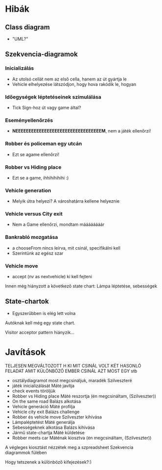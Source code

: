 # Hibák #

## Class diagram ##
  * "UML?"

## Szekvencia-diagramok ##

### Inicializálás ###
  * Az utolsó cellát nem az első cella, hanem az út gyártja le
  * Vehicle elhelyezése látszódjon, hogy hova rakódik le, hogyan

### Időegységek léptetéseinek szimulálása ###
  * Tick Sign-hoz út vagy game által?

### Eseményellenőrzés ###
  * **NEEEEEEEEEEEEEEEEEEEEEEEEEEEEEEEEEM**, nem a játék ellenőrzi!

### Robber és policeman egy utcán ###
  * Ezt se agame ellenőrzi!

### Robber vs Hiding place ###
  * Ezt se a game, ihhihihihihi :)

### Vehicle generation ###
  * Melyik útra helyezi? A városhatárra kellene helyeznie

### Vehicle versus City exit ###
  * Nem a Game ellenőrzi, mondtam máááááááár

### Bankrabló mozgatása ###
  * a chooseFrom nincs leírva, mit csinál, specifikálni kell
  * Szerintünk az egész szar

### Vehicle move ###
  * accept (nv as nextvehicle) ki kell fejteni

Innen még hiányzott a következő state chart: Lámpa léptetése, sebességek

## State-chartok ##
  * Egyszerűbben is elég lett volna

Autóknak kell még egy state chart.

Visitor acceptor pattern hiányzik...

# Javítások #

TELJESEN MEGVÁLTOZOTT H KI MIT CSINÁL
VOLT KÉT HASONLÓ FELADAT AMIT KÜLÖNBÖZŐ EMBER CSINÁL AZT MOST EGY stb
  * osztálydiagramot most megcsináljuk, maradék Szilveszteré
  * játék inicializálását Máté javítja
  * check events töröljük
  * Robber vs Hiding place Máté reszortja (én megcsináltam, (Szilveszter))
  * On the same road Balázs alkotása
  * Vehicle generáció Máté profilja
  * Vehicle city exit Balázs challenge
  * Robber és vehicle move Szilveszter kihívása
  * Lámpaléptetést Máté generálja
  * Sebességeknek alkotása Balázs kihívása
  * Jármű state-chartja Máté küldetése
  * Robber meets car Máténak kiosztva (én megcsináltam, (Szilveszter))

A végleges kiosztást nézzétek meg a szpreadsheet Szekvencia diagrammok fülében


Hogy tetszenek a különböző kifejezések?:)